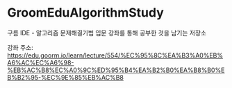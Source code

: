 # GroomEduAlgorithmStudy
구름 IDE - 알고리즘 문제해결기법 입문 강좌를 통해 공부한 것을 남기는 저장소

강좌 주소: https://edu.goorm.io/learn/lecture/554/%EC%95%8C%EA%B3%A0%EB%A6%AC%EC%A6%98-%EB%AC%B8%EC%A0%9C%ED%95%B4%EA%B2%B0%EA%B8%B0%EB%B2%95-%EC%9E%85%EB%AC%B8
